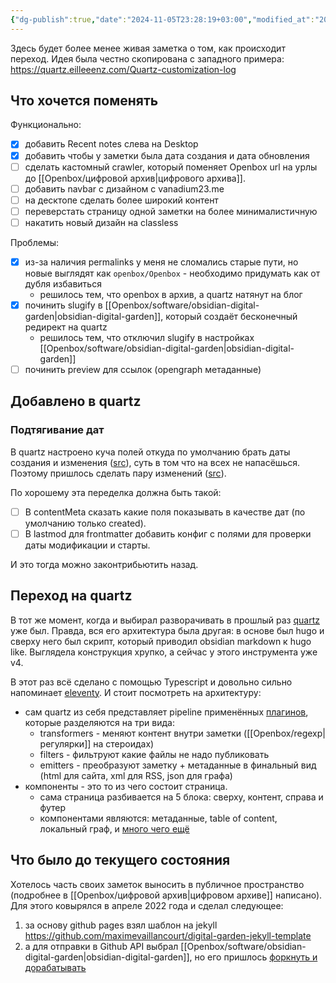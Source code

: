 ```yaml
---
{"dg-publish":true,"date":"2024-11-05T23:28:19+03:00","modified_at":"2024-11-07T14:58:27+03:00","permalink":"/forge/переезд блога на quartz/","dgPassFrontmatter":true}
---
```




Здесь будет более менее живая заметка о том, как происходит переход. Идея была честно скопирована с западного примера: https://quartz.eilleeenz.com/Quartz-customization-log

## Что хочется поменять

Функционально:
- [x] добавить Recent notes слева на Desktop
- [x] добавить чтобы у заметки была дата создания и дата обновления
- [ ] сделать кастомный crawler, который поменяет Openbox url на урлы до [[Openbox/цифровой архив|цифрового архива]].
- [ ] добавить navbar с дизайном с vanadium23.me
- [ ] на десктопе сделать более широкий контент
- [ ] переверстать страницу одной заметки на более минималистичную
- [ ] накатить новый дизайн на classless

Проблемы:
- [x] из-за наличия permalinks у меня не сломались старые пути, но новые выглядят как `openbox/Openbox` - необходимо придумать как от дубля избавиться
    - решилось тем, что openbox в архив, а quartz натянут на блог 
- [x] починить slugify в [[Openbox/software/obsidian-digital-garden|obsidian-digital-garden]], который создаёт бесконечный редирект на quartz
    - решилось тем, что отключил slugify в настройках [[Openbox/software/obsidian-digital-garden|obsidian-digital-garden]]
- [ ] починить preview для ссылок (opengraph метаданные)

## Добавлено в quartz

### Подтягивание дат

В quartz настроено куча полей откуда по умолчанию брать даты создания и изменения ([src](https://github.com/jackyzha0/quartz/blob/v4/quartz/plugins/transformers/lastmod.ts)), суть в том что на всех не напасёшься. Поэтому пришлось сделать пару изменений ([src](https://github.com/vanadium23/vanadium23.github.io/commit/3a2f8cea7926366ba764a7bb06063e884aa370ee)).

По хорошему эта переделка должна быть такой:
- [ ] В contentMeta сказать какие поля показывать в качестве дат (по умолчанию только created).
- [ ] В lastmod для frontmatter добавить конфиг с полями для проверки даты модификации и старты.

И это тогда можно законтрибьютить назад.

## Переход на quartz

В тот же момент, когда и выбирал разворачивать в прошлый раз [quartz](https://quartz.jzhao.xyz/) уже был. Правда, вся его архитектура была другая: в основе был hugo и сверху него был скрипт, который приводил obsidian markdown к hugo like. Выглядела конструкция хрупко, а сейчас у этого инструмента уже v4. 

В этот раз всё сделано с помощью Typescript и довольно сильно напоминает [eleventy](https://www.11ty.dev/). И стоит посмотреть на архитектуру:
- сам quartz из себя представляет pipeline применённых [плагинов](https://quartz.jzhao.xyz/configuration#plugins), которые разделяются на три вида:
    - transformers - меняют контент внутри заметки ([[Openbox/regexp|регулярки]] на стероидах) 
    - filters - фильтруют какие файлы не надо публиковать
    - emitters - преобразуют заметку + метаданные в финальный вид (html для сайта, xml для RSS, json для графа)
- компоненты - это то из чего состоит страница.
    - сама страница разбивается на 5 блока: сверху, контент, справа и футер
    - компонентами являются: метаданные, table of content, локальный граф, и [много чего ещё](https://quartz.jzhao.xyz/tags/component)



## Что было до текущего состояния

Хотелось часть своих заметок выносить в публичное пространство (подробнее в [[Openbox/цифровой архив|цифровом архиве]] написано). Для этого ковырялся в апреле 2022 года и сделал следующее:
1. за основу github pages взял шаблон на jekyll https://github.com/maximevaillancourt/digital-garden-jekyll-template
2. а для отправки в Github API выбрал [[Openbox/software/obsidian-digital-garden|obsidian-digital-garden]], но его пришлось [форкнуть и дорабатывать](https://github.com/oleeskild/obsidian-digital-garden/commit/5e883d52a917fdecbef4c2680bd08be9c8706f74)
